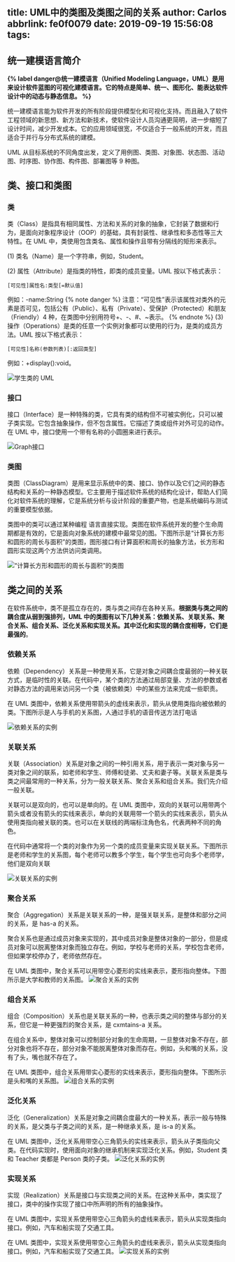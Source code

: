 title: UML中的类图及类图之间的关系
author: Carlos
abbrlink: fe0f0079
date: 2019-09-19 15:56:08
tags:
---
## 统一建模语言简介
**{% label danger@统一建模语言（Unified Modeling Language，UML）是用来设计软件蓝图的可视化建模语言。它的特点是简单、统一、图形化、能表达软件设计中的动态与静态信息。 %}**

统一建模语言能为软件开发的所有阶段提供模型化和可视化支持。而且融入了软件工程领域的新思想、新方法和新技术，使软件设计人员沟通更简明，进一步缩短了设计时间，减少开发成本。它的应用领域很宽，不仅适合于一般系统的开发，而且适合于并行与分布式系统的建模。

UML 从目标系统的不同角度出发，定义了用例图、类图、对象图、状态图、活动图、时序图、协作图、构件图、部署图等 9 种图。

## 类、接口和类图

### 类
类（Class）是指具有相同属性、方法和关系的对象的抽象，它封装了数据和行为，是面向对象程序设计（OOP）的基础，具有封装性、继承性和多态性等三大特性。在 UML 中，类使用包含类名、属性和操作且带有分隔线的矩形来表示。
<!-- more -->
(1) 类名（Name）是一个字符串，例如，Student。

(2) 属性（Attribute）是指类的特性，即类的成员变量。UML 按以下格式表示：
```
[可见性]属性名:类型[=默认值]
```
例如：-name:String
{% note danger %}
注意：“可见性”表示该属性对类外的元素是否可见，包括公有（Public）、私有（Private）、受保护（Protected）和朋友（Friendly）4 种，在类图中分别用符号+、-、#、~表示。
{% endnote %}
(3) 操作（Operations）是类的任意一个实例对象都可以使用的行为，是类的成员方法。UML 按以下格式表示：
```
[可见性]名称(参数列表)[:返回类型]
```
例如：+display():void。

![学生类的 UML](/uploads/uml-student.png)

### 接口
接口（Interface）是一种特殊的类，它具有类的结构但不可被实例化，只可以被子类实现。它包含抽象操作，但不包含属性。它描述了类或组件对外可见的动作。在 UML 中，接口使用一个带有名称的小圆圈来进行表示。

![Graph接口](/uploads/uml-interface.png)

### 类图
类图（ClassDiagram）是用来显示系统中的类、接口、协作以及它们之间的静态结构和关系的一种静态模型。它主要用于描述软件系统的结构化设计，帮助人们简化对软件系统的理解，它是系统分析与设计阶段的重要产物，也是系统编码与测试的重要模型依据。

类图中的类可以通过某种编程 语言直接实现。类图在软件系统开发的整个生命周期都是有效的，它是面向对象系统的建模中最常见的图。下图所示是“计算长方形和圆形的周长与面积”的类图，图形接口有计算面积和周长的抽象方法，长方形和圆形实现这两个方法供访问类调用。

![“计算长方形和圆形的周长与面积”的类图](/uploads/uml-class.png)

## 类之间的关系
在软件系统中，类不是孤立存在的，类与类之间存在各种关系。<strong>根据类与类之间的耦合度从弱到强排列，UML 中的类图有以下几种关系：依赖关系、关联关系、聚合关系、组合关系、泛化关系和实现关系。其中泛化和实现的耦合度相等，它们是最强的</strong>。

### 依赖关系
依赖（Dependency）关系是一种使用关系，它是对象之间耦合度最弱的一种关联方式，是临时性的关联。在代码中，某个类的方法通过局部变量、方法的参数或者对静态方法的调用来访问另一个类（被依赖类）中的某些方法来完成一些职责。

在 UML 类图中，依赖关系使用带箭头的虚线来表示，箭头从使用类指向被依赖的类。下图所示是人与手机的关系图，人通过手机的语音传送方法打电话

![依赖关系的实例](/uploads/uml-yilai.png)

### 关联关系
关联（Association）关系是对象之间的一种引用关系，用于表示一类对象与另一类对象之间的联系，如老师和学生、师傅和徒弟、丈夫和妻子等。关联关系是类与类之间最常用的一种关系，分为一般关联关系、聚合关系和组合关系。我们先介绍一般关联。

关联可以是双向的，也可以是单向的。在 UML 类图中，双向的关联可以用带两个箭头或者没有箭头的实线来表示，单向的关联用带一个箭头的实线来表示，箭头从使用类指向被关联的类。也可以在关联线的两端标注角色名，代表两种不同的角色。

在代码中通常将一个类的对象作为另一个类的成员变量来实现关联关系。下图所示是老师和学生的关系图，每个老师可以教多个学生，每个学生也可向多个老师学，他们是双向关联

![关联关系的实例](/uploads/uml-guanlian.png)

### 聚合关系
聚合（Aggregation）关系是关联关系的一种，是强关联关系，是整体和部分之间的关系，是 has-a 的关系。

聚合关系也是通过成员对象来实现的，其中成员对象是整体对象的一部分，但是成员对象可以脱离整体对象而独立存在。例如，学校与老师的关系，学校包含老师，但如果学校停办了，老师依然存在。

在 UML 类图中，聚合关系可以用带空心菱形的实线来表示，菱形指向整体。下图所示是大学和教师的关系图。
![聚合关系的实例](/uploads/uml-juhe.png)

### 组合关系
组合（Composition）关系也是关联关系的一种，也表示类之间的整体与部分的关系，但它是一种更强烈的聚合关系，是 cxmtains-a 关系。

在组合关系中，整体对象可以控制部分对象的生命周期，一旦整体对象不存在，部分对象也将不存在，部分对象不能脱离整体对象而存在。例如，头和嘴的关系，没有了头，嘴也就不存在了。

在 UML 类图中，组合关系用带实心菱形的实线来表示，菱形指向整体。下图所示是头和嘴的关系图。
![组合关系的实例](/uploads/uml-zuhe.png)



### 泛化关系
泛化（Generalization）关系是对象之间耦合度最大的一种关系，表示一般与特殊的关系，是父类与子类之间的关系，是一种继承关系，是 is-a 的关系。

在 UML 类图中，泛化关系用带空心三角箭头的实线来表示，箭头从子类指向父类。在代码实现时，使用面向对象的继承机制来实现泛化关系。例如，Student 类和 Teacher 类都是 Person 类的子类。
![泛化关系的实例](/uploads/uml-fanhua.png)

### 实现关系
实现（Realization）关系是接口与实现类之间的关系。在这种关系中，类实现了接口，类中的操作实现了接口中所声明的所有的抽象操作。

在 UML 类图中，实现关系使用带空心三角箭头的虚线来表示，箭头从实现类指向接口。例如，汽车和船实现了交通工具。

在 UML 类图中，实现关系使用带空心三角箭头的虚线来表示，箭头从实现类指向接口。例如，汽车和船实现了交通工具。
![实现关系的实例](/uploads/uml-shixian.png)


